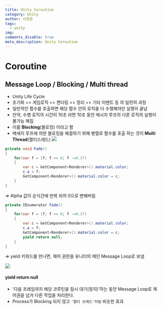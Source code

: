 ```yaml
---
title: Unity Coroutine
category: Unity
author: 이정훈
tags:
  - unity
img: 
comments_disable: true
meta_description: Unity Coroutine
---
```

# Coroutine 
## Message Loop / Blocking / Multi thread
- Unity Life Cycle
- 초기화 => 게임로직 => 랜더링 => 정리 => 기타 이벤트 등 의 일련의 과정
- 일반적인 함수를 호출하면 해당 함수 안의 로직을 다 수행해야만 실행이 끝남
- 만약, 수행 로직의 시간이 10초 라면 10초 동안 메시지 루프의 다른 로직의 실행이 불가능 해짐
- 이를 **Blocking**(블로킹) 이라고 함
- 메세지 루프에 의한 블로킹을 해결하기 위해 병렬로 함수를 호출 하는 것이 **Multi Thread**(멀티스레드)
![](https://i.imgur.com/PjJXyGU.png)
```csharp
private void Fade()
{
	for(var f = 1f; f >= 0; f -=0.1f)
	{
		var c = GetComponent<Renderer>().material.color;
		c.a = f;
		GetComponent<Renderer>().material.color = c;
	}
}
```
=> Alpha 값이 순식간에 반복 되어 0으로 변해버림

```csharp
private IEnumerator Fade()
{
	for(var f = 1f; f >= 0; f -=0.1f)
	{
		var c = GetComponent<Renderer>().material.color;
		c.a = f;
		GetComponent<Renderer>().material.color = c;
		yield return null;
	}
}
```
=> yield 키워드를 만나면, 제어 권한을 유니티의 메인 Message Loop로 보냄

![](https://i.imgur.com/dwbP633.jpg)

#### yield return null
- '다음 프레임까지 해당 코루틴을 잠시 대기(정지)'하는 동안 Message Loop로 제어권을 넘겨 다른 작업을 처리한다.
- Process가 Blocking 되지 않고 `'멀티 쓰레드'처럼` 비슷한 효과
